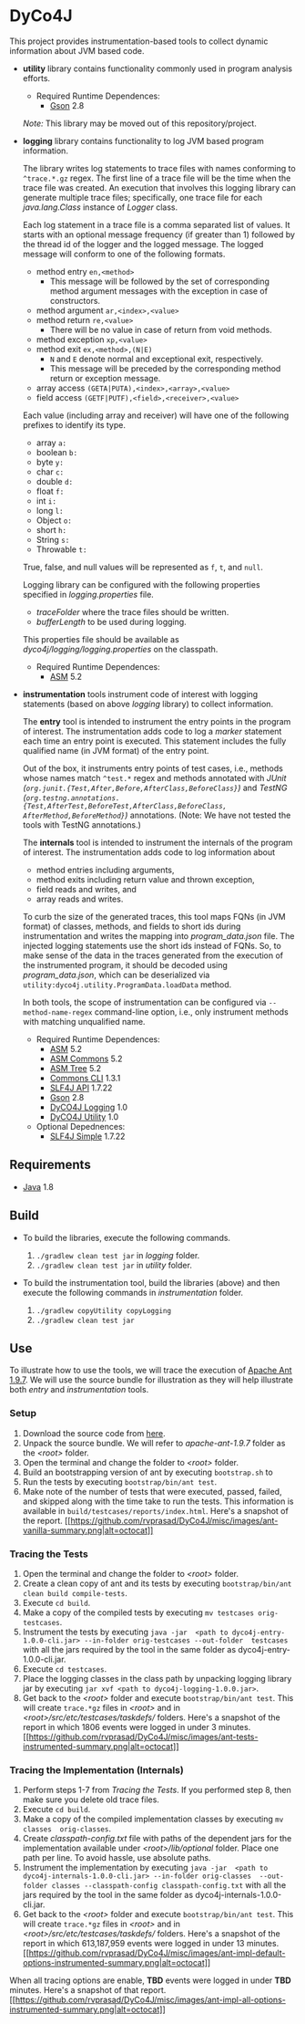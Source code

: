 # DyCo4J

This project provides instrumentation-based tools to collect dynamic information
about JVM based code.

- **utility** library contains functionality commonly used in program analysis 
  efforts.  
    - Required Runtime Dependences:
        - [Gson](https://github.com/google/gson) 2.8
        
  _Note:_ This library may be moved out of this repository/project.  


- **logging** library contains functionality to log JVM based program 
  information.
  
  The library writes log statements to trace files with names conforming to 
  `^trace.*.gz` regex.  The first line of a trace file will be the time when 
  the trace file was created.  An execution that involves this logging 
  library can generate multiple trace files; specifically, one trace file for 
  each _java.lang.Class_ instance of _Logger_ class.
  
  Each log statement in a trace file is a comma separated list of values.  It 
  starts with an optional message frequency (if greater than 1) followed by the 
  thread id of the logger and the logged message.  The logged message will 
  conform to one of the following formats.
    - method entry `en,<method>`
      - This message will be followed by the set of corresponding method 
        argument messages with the exception in case of constructors.
    - method argument `ar,<index>,<value>`
    - method return `re,<value>`
      - There will be no value in case of return from void methods.
    - method exception `xp,<value>`
    - method exit `ex,<method>,(N|E)`
      - `N` and `E` denote normal and exceptional exit, respectively.
      - This message will be preceded by the corresponding method return or 
        exception message.
    - array access `(GETA|PUTA),<index>,<array>,<value>`
    - field access `(GETF|PUTF),<field>,<receiver>,<value>`
    
  Each value (including array and receiver) will have one of the following 
  prefixes to identify its type.
    - array `a:`
    - boolean `b:`
    - byte `y:`
    - char `c:`
    - double `d:`
    - float `f:`
    - int `i:`
    - long `l:`
    - Object `o:`
    - short `h:`
    - String `s:`
    - Throwable `t:`
    
  True, false, and null values will be represented as `f`, `t`, and `null`.

  Logging library can be configured with the following properties specified in 
  _logging.properties_ file.
    - _traceFolder_ where the trace files should be written.
    - _bufferLength_ to be used during logging.
  
  This properties file should be available as _dyco4j/logging/logging.properties_
  on the classpath.
  
    - Required Runtime Dependences:
        - [ASM](http://asm.ow2.org/) 5.2


- **instrumentation** tools instrument code of interest with logging statements 
  (based on above _logging_ library) to collect information.  
  
  The **entry** tool is intended to instrument the entry points in the program 
  of interest.  The instrumentation adds code to log a _marker_ statement each 
  time an entry point is executed.  This statement includes the fully qualified
  name (in JVM format) of the entry point.
  
  Out of the box, it instruments entry points of test cases, i.e., methods 
  whose names match `^test.*` regex and methods annotated with _JUnit 
  (`org.junit.{Test,After,Before,AfterClass,BeforeClass}`)_ and _TestNG 
  (`org.testng.annotations.{Test,AfterTest,BeforeTest,AfterClass,BeforeClass,
  AfterMethod,BeforeMethod}`)_ annotations. (Note: We have not tested the tools 
  with TestNG annotations.)  
  
  The **internals** tool is intended to instrument the internals of the program
  of interest.  The instrumentation adds code to log information about
    - method entries including arguments,
    - method exits including return value and thrown exception, 
    - field reads and writes, and 
    - array reads and writes.
    
  To curb the size of the generated traces, this tool maps FQNs (in JVM format) 
  of classes, methods, and fields to short ids during instrumentation and 
  writes the mapping into _program_data.json_ file. The injected logging 
  statements use the short ids instead of FQNs.  So, to make sense of the data 
  in the traces generated from the execution of the instrumented program, it 
  should be decoded using _program_data.json_, which can be deserialized via
  `utility:dyco4j.utility.ProgramData.loadData` method.
   
  In both tools, the scope of instrumentation can be configured via 
  `--method-name-regex` command-line option, i.e., only instrument methods 
  with matching unqualified name.
  
    - Required Runtime Dependences:
        - [ASM](http://asm.ow2.org/) 5.2 
        - [ASM Commons](http://asm.ow2.org/) 5.2
        - [ASM Tree](http://asm.ow2.org/) 5.2
        - [Commons CLI](http://commons.apache.org/proper/commons-cli/) 1.3.1
        - [SLF4J API](http://www.slf4j.org/) 1.7.22
        - [Gson](https://github.com/google/gson) 2.8
        - [DyCO4J Logging](https://github.com/rvprasad/DyCo4J) 1.0
        - [DyCO4J Utility](https://github.com/rvprasad/DyCo4J) 1.0
    - Optional Depednences:
        - [SLF4J Simple](http://www.slf4j.org/) 1.7.22
        
        
## Requirements
- [Java](http://www.oracle.com/technetwork/java/javase/%20downloads/index.html) 1.8


## Build 
- To build the libraries, execute the following commands.
    1. `./gradlew clean test jar` in _logging_ folder.
    2. `./gradlew clean test jar` in _utility_ folder.

- To build the instrumentation tool, build the libraries (above) and then 
  execute the following commands in _instrumentation_ folder.
    1. `./gradlew copyUtility copyLogging`
    2. `./gradlew clean test jar`
    

## Use

To illustrate how to use the tools, we will trace the execution of 
[Apache Ant 1.9.7](http://ant.apache.org/).  We will use the source bundle for 
illustration as they will help illustrate both _entry_ and _instrumentation_ 
tools.

### Setup
1. Download the source code from [here](http://ant.apache.org/srcdownload.cgi).
2. Unpack the source bundle.  We will refer to _apache-ant-1.9.7_ folder as the 
   _\<root>_ folder.
3. Open the terminal and change the folder to _\<root>_ folder.
4. Build an bootstrapping version of ant by executing `bootstrap.sh` to 
5. Run the tests by executing `bootstrap/bin/ant test`.
6. Make note of the number of tests that were executed, passed, failed, and 
   skipped along with the time take to run the tests.  This information is
   available in `build/testcases/reports/index.html`.  Here's a snapshot of the
   report.
   [[https://github.com/rvprasad/DyCo4J/misc/images/ant-vanilla-summary.png|alt=octocat]]

### Tracing the Tests
1. Open the terminal and change the folder to _\<root>_ folder.
2. Create a clean copy of ant and its tests by executing 
   `bootstrap/bin/ant clean build compile-tests`.
3. Execute `cd build`.
4. Make a copy of the compiled tests by executing `mv testcases orig-testcases`.
5. Instrument the tests by executing `java -jar 
   <path to dyco4j-entry-1.0.0-cli.jar> --in-folder orig-testcases --out-folder 
   testcases` with all the jars required by the tool in the same folder as 
   dyco4j-entry-1.0.0-cli.jar.
6. Execute `cd testcases`.
7. Place the logging classes in the class path by unpacking logging library jar
   by executing `jar xvf <path to dyco4j-logging-1.0.0.jar>`.
8. Get back to the _\<root>_ folder and execute `bootstrap/bin/ant test`.  This
   will create `trace.*gz` files in _\<root>_ and in 
   _\<root>/src/etc/testcases/taskdefs/_ folders.  Here's a snapshot of the 
   report in which 1806 events were logged in under 3 minutes.
   [[https://github.com/rvprasad/DyCo4J/misc/images/ant-tests-instrumented-summary.png|alt=octocat]]
   
### Tracing the Implementation (Internals)
1. Perform steps 1-7 from _Tracing the Tests_.  If you performed step 8, then 
   make sure you delete old trace files.
2. Execute `cd build`.
3. Make a copy of the compiled implementation classes by executing `mv classes 
   orig-classes`.
4. Create _classpath-config.txt_ file with paths of the dependent jars for the 
   implementation available under _\<root>/lib/optional_ folder.  Place one 
   path per line.  To avoid hassle, use absolute paths.
5. Instrument the implementation by executing `java -jar 
   <path to dyco4j-internals-1.0.0-cli.jar> --in-folder orig-classes 
   --out-folder classes --classpath-config classpath-config.txt` 
   with all the jars required by the tool in the same folder as 
   dyco4j-internals-1.0.0-cli.jar.
6. Get back to the _\<root>_ folder and execute `bootstrap/bin/ant test`.  This
   will create `trace.*gz` files in _\<root>_ and in 
   _\<root>/src/etc/testcases/taskdefs/_ folders.  Here's a snapshot of the 
   report in which 613,187,959 events were logged in under 13 minutes. 
   [[https://github.com/rvprasad/DyCo4J/misc/images/ant-impl-default-options-instrumented-summary.png|alt=octocat]]


When all tracing options are enable, **TBD** events were logged in under **TBD** minutes.
Here's a snapshot of that report.
[[https://github.com/rvprasad/DyCo4J/misc/images/ant-impl-all-options-instrumented-summary.png|alt=octocat]]
